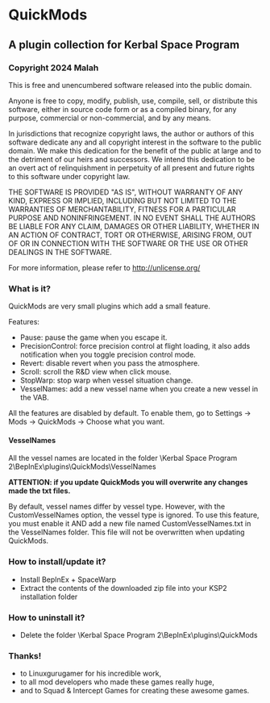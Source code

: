 ﻿# QuickMods
## A plugin collection for Kerbal Space Program
### Copyright 2024 Malah

This is free and unencumbered software released into the public domain.

Anyone is free to copy, modify, publish, use, compile, sell, or
distribute this software, either in source code form or as a compiled
binary, for any purpose, commercial or non-commercial, and by any
means.

In jurisdictions that recognize copyright laws, the author or authors
of this software dedicate any and all copyright interest in the
software to the public domain. We make this dedication for the benefit
of the public at large and to the detriment of our heirs and
successors. We intend this dedication to be an overt act of
relinquishment in perpetuity of all present and future rights to this
software under copyright law.

THE SOFTWARE IS PROVIDED "AS IS", WITHOUT WARRANTY OF ANY KIND,
EXPRESS OR IMPLIED, INCLUDING BUT NOT LIMITED TO THE WARRANTIES OF
MERCHANTABILITY, FITNESS FOR A PARTICULAR PURPOSE AND NONINFRINGEMENT.
IN NO EVENT SHALL THE AUTHORS BE LIABLE FOR ANY CLAIM, DAMAGES OR
OTHER LIABILITY, WHETHER IN AN ACTION OF CONTRACT, TORT OR OTHERWISE,
ARISING FROM, OUT OF OR IN CONNECTION WITH THE SOFTWARE OR THE USE OR
OTHER DEALINGS IN THE SOFTWARE.

For more information, please refer to <http://unlicense.org/>

### What is it?

QuickMods are very small plugins which add a small feature.

Features: 
* Pause: pause the game when you escape it.
* PrecisionControl: force precision control at flight loading, it also adds notification when you toggle precision control mode.
* Revert: disable revert when you pass the atmosphere.
* Scroll: scroll the R&D view when click mouse.
* StopWarp: stop warp when vessel situation change.
* VesselNames: add a new vessel name when you create a new vessel in the VAB.

All the features are disabled by default.
To enable them, go to Settings -> Mods -> QuickMods -> Choose what you want.

#### VesselNames

All the vessel names are located in the folder <your installation path>\Kerbal Space Program 2\BepInEx\plugins\QuickMods\VesselNames

**ATTENTION: if you update QuickMods you will overwrite any changes made the txt files.**

By default, vessel names differ by vessel type. However, with the CustomVesselNames option, the vessel type is ignored.
To use this feature, you must enable it AND add a new file named CustomVesselNames.txt in the VesselNames folder. This file will not be overwritten when updating QuickMods.

### How to install/update it?

* Install BepInEx + SpaceWarp
* Extract the contents of the downloaded zip file into your KSP2 installation folder

### How to uninstall it?

* Delete the folder <your installation path>\Kerbal Space Program 2\BepInEx\plugins\QuickMods

### Thanks!

* to Linuxgurugamer for his incredible work,
* to all mod developers who made these games really huge,
* and to Squad & Intercept Games for creating these awesome games.
